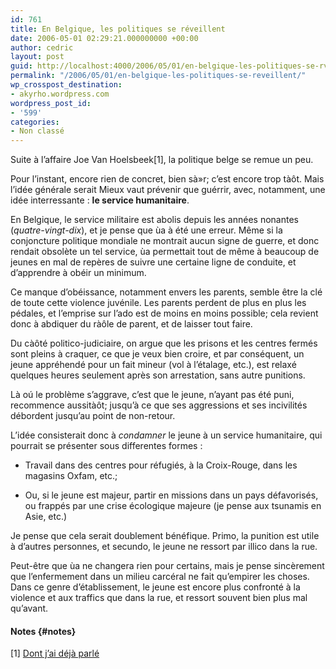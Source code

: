 ```yaml
---
id: 761
title: En Belgique, les politiques se réveillent
date: 2006-05-01 02:29:21.000000000 +00:00
author: cedric
layout: post
guid: http://localhost:4000/2006/05/01/en-belgique-les-politiques-se-rveillent.html
permalink: "/2006/05/01/en-belgique-les-politiques-se-reveillent/"
wp_crosspost_destination:
- akyrho.wordpress.com
wordpress_post_id:
- '599'
categories:
- Non classé
---
```

Suite à l’affaire Joe Van Hoelsbeek[1], la politique belge se remue un peu.

Pour l’instant, encore rien de concret, bien sà»r; c’est encore trop tàôt. Mais l’idée générale serait Mieux vaut prévenir que guérrir, avec, notamment, une idée interressante : **le service humanitaire**.

En Belgique, le service militaire est abolis depuis les années nonantes (_quatre-vingt-dix_), et je pense que ùa à été une erreur. Même si la conjoncture politique mondiale ne montrait aucun signe de guerre, et donc rendait obsolète un tel service, ùa permettait tout de même à beaucoup de jeunes en mal de repères de suivre une certaine ligne de conduite, et d’apprendre à obéir un minimum.

Ce manque d’obéissance, notamment envers les parents, semble être la clé de toute cette violence juvénile. Les parents perdent de plus en plus les pédales, et l’emprise sur l’ado est de moins en moins possible; cela revient donc à abdiquer du ràôle de parent, et de laisser tout faire.

Du càôté politico-judiciaire, on argue que les prisons et les centres fermés sont pleins à craquer, ce que je veux bien croire, et par conséquent, un jeune appréhendé pour un fait mineur (vol à l’étalage, etc.), est relaxé quelques heures seulement après son arrestation, sans autre punitions.

Là oú le problème s’aggrave, c’est que le jeune, n’ayant pas été puni, recommence aussitàôt; jusqu’à ce que ses aggressions et ses incivilités débordent jusqu’au point de non-retour.

L’idée consisterait donc à _condamner_ le jeune à un service humanitaire, qui pourrait se présenter sous differentes formes :

  * Travail dans des centres pour réfugiés, à la Croix-Rouge, dans les magasins Oxfam, etc.;

  * Ou, si le jeune est majeur, partir en missions dans un pays défavorisés, ou frappés par une crise écologique majeure (je pense aux tsunamis en Asie, etc.)

Je pense que cela serait doublement bénéfique. Primo, la punition est utile à d’autres personnes, et secundo, le jeune ne ressort par illico dans la rue.

Peut-être que ùa ne changera rien pour certains, mais je pense sincèrement que l’enfermement dans un milieu carcéral ne fait qu’empirer les choses. Dans ce genre d’établissement, le jeune est encore plus confronté à la violence et aux traffics que dans la rue, et ressort souvent bien plus mal qu’avant.

#### Notes {#notes}

[1] [Dont j’ai déjà parlé](http://www.parenthese.be/dotclear/index.php?2006/04/25/53-en-belgique-on-peut-mourrir-pour-un-mp3)
